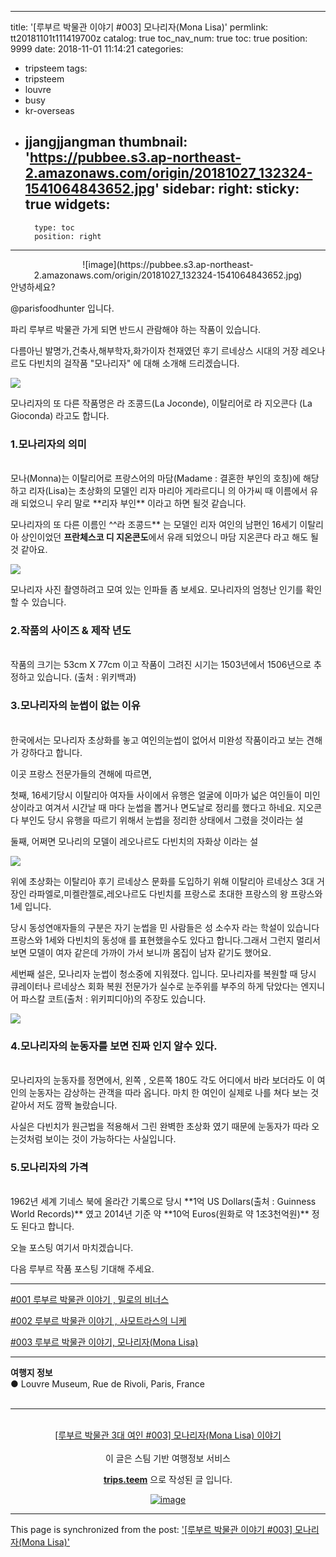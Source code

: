 
---
title: '[루부르 박물관 이야기 #003] 모나리자(Mona Lisa)'
permlink: tt20181101t111419700z
catalog: true
toc_nav_num: true
toc: true
position: 9999
date: 2018-11-01 11:14:21
categories:
- tripsteem
tags:
- tripsteem
- louvre
- busy
- kr-overseas
- jjangjjangman
thumbnail: 'https://pubbee.s3.ap-northeast-2.amazonaws.com/origin/20181027_132324-1541064843652.jpg'
sidebar:
    right:
        sticky: true
widgets:
    -
        type: toc
        position: right
---


<center>![image](https://pubbee.s3.ap-northeast-2.amazonaws.com/origin/20181027_132324-1541064843652.jpg)</center>
안녕하세요?

@parisfoodhunter 입니다.

파리 루부르 박물관 가게 되면 반드시 관람해야 하는 작품이 있습니다. 

다름아닌 발명가,건축사,해부학자,화가이자 천재였던 후기 르네상스 시대의 거장 레오나르도 다빈치의 걸작품 "모나리자" 에 대해 소개해 드리겠습니다. 

![](https://pubbee.s3.ap-northeast-2.amazonaws.com/origin/20181028_103652-1541065433165.jpg)

모나리자의 또 다른 작품명은 라 조콩드(La Joconde), 이탈리어로 라 지오콘다 (La Gioconda) 라고도 합니다.

### 1.모나리자의 의미
<br>
모나(Monna)는 이탈리어로  프랑스어의 마담(Madame : 결혼한 부인의 호칭)에 해당하고 리자(Lisa)는 초상화의 모델인 리자 마리아 게라르디니 의 아가씨 때 이름에서 유래 되었으니 우리 말로 **리자 부인** 이라고 하면 될것 같습니다. 

모나리자의 또 다른 이름인 ^^라 조콩드** 는 모델인 리자 여인의 남편인 16세기 이탈리아 상인이었던 **프란체스코 디 지온콘도**에서  유래 되었으니 마담 지온콘다 라고 해도 될것 같아요. 

![](https://pubbee.s3.ap-northeast-2.amazonaws.com/origin/20181027_132457-1541067491962.jpg)

모나리자 사진 촬영하려고 모여 있는 인파들 좀 보세요. 모나리자의 엄청난 인기를 확인할 수 있습니다. 

### 2.작품의 사이즈 & 제작 년도
<br>
작품의 크기는 53cm X 77cm 이고 작품이 그려진 시기는 1503년에서 1506년으로 추정하고 있습니다. (출처 : 위키백과)

### 3.모나리자의 눈썹이 없는 이유
<br>
한국에서는 모나리자 초상화를 놓고 여인의눈썹이 없어서 미완성 작품이라고 보는 견해가 강하다고 합니다.

이곳 프랑스 전문가들의 견해에 따르면,

첫째, 16세기당시 이탈리아 여자들 사이에서 유행은 얼굴에 이마가 넓은 여인들이 미인상이라고 여겨서 시간날 때 마다 눈썹을 뽑거나 면도날로 정리를 했다고 하네요. 지오콘다 부인도 당시 유행을 따르기 위해서 눈썹을 정리한 상태에서 그렸을 것이라는 설

둘째, 어쩌면 모나리의 모델이 레오나르도 다빈치의 자화상 이라는 설

![](https://pubbee.s3.ap-northeast-2.amazonaws.com/origin/20181028_104800-1541069200047.jpg)

위에 초상화는 이탈리아 후기 르네상스 문화를 도입하기 위해 이탈리아 르네상스 3대 거장인 라파엘로,미켈란젤로,레오나르도 다빈치를 프랑스로 초대한 프랑스의 왕 프랑스와 1세 입니다.

당시 동성연애자들의 구분은 자기 눈썹을 민 사람들은 성 소수자 라는 학설이 있습니다
프랑스와 1세와 다빈치의 동성애 를 표현했을수도 있다고 합니다.그래서 그런지 멀리서 보면 모델이 여자 같은데 가까이 가서 보니까 몸집이 남자 같기도 했어요.

세번째 설은, 모나리자 눈썹이 청소중에 지워졌다. 입니다. 모나리자를 복원할 때 당시 큐레이터나 르네상스 회화 복원 전문가가 실수로 눈주위를 부주의 하게 닦았다는 엔지니어 파스칼 코트(출처 : 위키피디아)의 주장도 있습니다.

![](https://pubbee.s3.ap-northeast-2.amazonaws.com/origin/20181027_132323-1541069837369.jpg)

### 4.모나리자의 눈동자를 보면 진짜 인지 알수 있다.
<br>
모나리자의 눈동자를 정면에서, 왼쪽 , 오른쪽 180도 각도 어디에서 바라 보더라도 이 여인의 눈동자는 감상하는 관객을 따라 옵니다. 마치 한 여인이 실제로 나를 쳐다 보는 것 같아서 저도 깜짝 놀랐습니다. 

사실은 다빈치가 원근법을 적용해서 그린 완벽한 초상화 였기 때문에 눈동자가 따라 오는것처럼 보이는 것이 가능하다는 사실입니다.

### 5.모나리자의 가격
<br>
1962년 세계 기네스 북에 올라간 기록으로 당시 **1억 US Dollars(출처 : Guinness World Records)** 였고 2014년 기준 약 **10억 Euros(원화로 약 1조3천억원)** 정도 된다고 합니다.

오늘 포스팅 여기서 마치겠습니다. 

다음 루부르 작품 포스팅 기대해 주세요.

***

[#001 루부르 박물관 이야기 , 밀로의 비너스](https://steemit.com/tripsteem/@parisfoodhunter/tt20181025t202404042z)

[#002 루부르 박물관 이야기 , 사모트라스의 니케](https://steemit.com/tripsteem/@parisfoodhunter/tt20181029t101559025z)

[#003 루부르 박물관 이야기, 모나리자(Mona Lisa)](https://steemit.com/tripsteem/@parisfoodhunter/tt20181101t111419700z)




<hr><b>여행지 정보</b><br/>● Louvre Museum, Rue de Rivoli, Paris, France<br/><br/><hr><br/><center><a href='https://kr.tripsteem.com/post/tt20181101t111419700z'>[루부르 박물관 3대 여인 #003] 모나리자(Mona Lisa) 이야기</a></center><br>
<center>
이 글은 스팀 기반 여행정보 서비스

<a href='https://kr.tripsteem.com/'><b>trips.teem</b></a> 으로 작성된 글 입니다.

<a href='https://kr.tripsteem.com/'>![image](https://cdn.steemitimages.com/DQmUz3C3gqtbaSHyXqLNiyjGgzT9sdDFxgJgADAj9hhxwpb/banner_fall.jpg)</a>
</center>

- - -

This page is synchronized from the post: ['[루부르 박물관 이야기 #003] 모나리자(Mona Lisa)'](https://steemit.com/@parisfoodhunter/tt20181101t111419700z)

